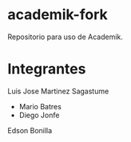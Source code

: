 # academik-fork
Repositorio para uso de Academik.


# Integrantes
Luis Jose Martinez Sagastume
* Mario Batres
* Diego Jonfe

Edson Bonilla